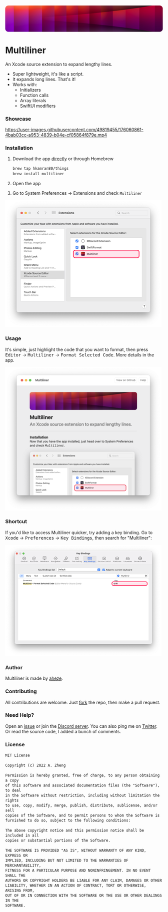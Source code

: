 ![Header image](Assets/Banner.png)

# Multiliner 

An Xcode source extension to expand lengthy lines.

- Super lightweight, it's like a script.
- It expands long lines. That's it!
- Works with:
  - Initializers
  - Function calls
  - Array literals
  - SwiftUI modifiers

### Showcase

https://user-images.githubusercontent.com/49819455/176060861-4bab03cc-a953-4839-b04e-cf05864f879e.mp4

### Installation

1. Download the app [directly](https://github.com/aheze/Multiliner/raw/main/Multiliner.zip) or through Homebrew

   ```bash
   brew tap hkamran80/things
   brew install multiliner
   ```

2. Open the app
3. Go to System Preferences → Extensions and check `Multiliner`

<img src="Assets/Preferences.png" width="500" alt="System Preferences">

### Usage

It's simple, just highlight the code that you want to format, then press <kbd>Editor</kbd> → <kbd>Multiliner</kbd> → <kbd>Format Selected Code</kbd>. More details in the app.

<img src="Assets/App.png" width="500" alt="Screenshot of the app">

### Shortcut

If you'd like to access Multiliner quicker, try adding a key binding. Go to <kbd>Xcode</kbd> → <kbd>Preferences</kbd> → <kbd>Key Bindings</kbd>, then search for "Multiliner":

<img src="Assets/UsageShortcut.png" width="500" alt="Setting a key binding in Xcode">


### Author
Multiliner is made by [aheze](https://github.com/aheze).

### Contributing
All contributions are welcome. Just [fork](https://github.com/aheze/Multiliner/fork) the repo, then make a pull request.

### Need Help?
Open an [issue](https://github.com/aheze/Multiliner/issues) or join the [Discord server](https://discord.com/invite/Pmq8fYcus2). You can also ping me on [Twitter](https://twitter.com/aheze0). Or read the source code, I added a bunch of comments.

### License

```
MIT License

Copyright (c) 2022 A. Zheng

Permission is hereby granted, free of charge, to any person obtaining a copy
of this software and associated documentation files (the "Software"), to deal
in the Software without restriction, including without limitation the rights
to use, copy, modify, merge, publish, distribute, sublicense, and/or sell
copies of the Software, and to permit persons to whom the Software is
furnished to do so, subject to the following conditions:

The above copyright notice and this permission notice shall be included in all
copies or substantial portions of the Software.

THE SOFTWARE IS PROVIDED "AS IS", WITHOUT WARRANTY OF ANY KIND, EXPRESS OR
IMPLIED, INCLUDING BUT NOT LIMITED TO THE WARRANTIES OF MERCHANTABILITY,
FITNESS FOR A PARTICULAR PURPOSE AND NONINFRINGEMENT. IN NO EVENT SHALL THE
AUTHORS OR COPYRIGHT HOLDERS BE LIABLE FOR ANY CLAIM, DAMAGES OR OTHER
LIABILITY, WHETHER IN AN ACTION OF CONTRACT, TORT OR OTHERWISE, ARISING FROM,
OUT OF OR IN CONNECTION WITH THE SOFTWARE OR THE USE OR OTHER DEALINGS IN THE
SOFTWARE.
```
